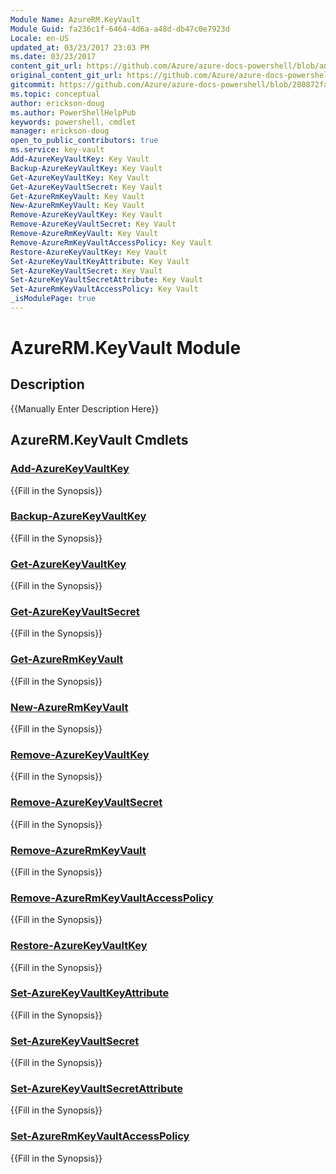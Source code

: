 ```yaml
---
Module Name: AzureRM.KeyVault
Module Guid: fa236c1f-6464-4d6a-a48d-db47c0e7923d
Locale: en-US
updated_at: 03/23/2017 23:03 PM
ms.date: 03/23/2017
content_git_url: https://github.com/Azure/azure-docs-powershell/blob/anne052617/azureps-cmdlets-docs/ResourceManager/AzureRM.KeyVault/v1.1.3.4/AzureRM.KeyVault.md
original_content_git_url: https://github.com/Azure/azure-docs-powershell/blob/anne052617/azureps-cmdlets-docs/ResourceManager/AzureRM.KeyVault/v1.1.3.4/AzureRM.KeyVault.md
gitcommit: https://github.com/Azure/azure-docs-powershell/blob/280872fa529e03be2466fa2252957a2060a9dfe4
ms.topic: conceptual
author: erickson-doug
ms.author: PowerShellHelpPub
keywords: powershell, cmdlet
manager: erickson-doug
open_to_public_contributors: true
ms.service: key-vault
Add-AzureKeyVaultKey: Key Vault
Backup-AzureKeyVaultKey: Key Vault
Get-AzureKeyVaultKey: Key Vault
Get-AzureKeyVaultSecret: Key Vault
Get-AzureRmKeyVault: Key Vault
New-AzureRmKeyVault: Key Vault
Remove-AzureKeyVaultKey: Key Vault
Remove-AzureKeyVaultSecret: Key Vault
Remove-AzureRmKeyVault: Key Vault
Remove-AzureRmKeyVaultAccessPolicy: Key Vault
Restore-AzureKeyVaultKey: Key Vault
Set-AzureKeyVaultKeyAttribute: Key Vault
Set-AzureKeyVaultSecret: Key Vault
Set-AzureKeyVaultSecretAttribute: Key Vault
Set-AzureRmKeyVaultAccessPolicy: Key Vault
_isModulePage: true
---
```


# AzureRM.KeyVault Module
## Description
{{Manually Enter Description Here}}

## AzureRM.KeyVault Cmdlets
### [Add-AzureKeyVaultKey](Add-AzureKeyVaultKey.md)
{{Fill in the Synopsis}}

### [Backup-AzureKeyVaultKey](Backup-AzureKeyVaultKey.md)
{{Fill in the Synopsis}}

### [Get-AzureKeyVaultKey](Get-AzureKeyVaultKey.md)
{{Fill in the Synopsis}}

### [Get-AzureKeyVaultSecret](Get-AzureKeyVaultSecret.md)
{{Fill in the Synopsis}}

### [Get-AzureRmKeyVault](Get-AzureRmKeyVault.md)
{{Fill in the Synopsis}}

### [New-AzureRmKeyVault](New-AzureRmKeyVault.md)
{{Fill in the Synopsis}}

### [Remove-AzureKeyVaultKey](Remove-AzureKeyVaultKey.md)
{{Fill in the Synopsis}}

### [Remove-AzureKeyVaultSecret](Remove-AzureKeyVaultSecret.md)
{{Fill in the Synopsis}}

### [Remove-AzureRmKeyVault](Remove-AzureRmKeyVault.md)
{{Fill in the Synopsis}}

### [Remove-AzureRmKeyVaultAccessPolicy](Remove-AzureRmKeyVaultAccessPolicy.md)
{{Fill in the Synopsis}}

### [Restore-AzureKeyVaultKey](Restore-AzureKeyVaultKey.md)
{{Fill in the Synopsis}}

### [Set-AzureKeyVaultKeyAttribute](Set-AzureKeyVaultKeyAttribute.md)
{{Fill in the Synopsis}}

### [Set-AzureKeyVaultSecret](Set-AzureKeyVaultSecret.md)
{{Fill in the Synopsis}}

### [Set-AzureKeyVaultSecretAttribute](Set-AzureKeyVaultSecretAttribute.md)
{{Fill in the Synopsis}}

### [Set-AzureRmKeyVaultAccessPolicy](Set-AzureRmKeyVaultAccessPolicy.md)
{{Fill in the Synopsis}}

